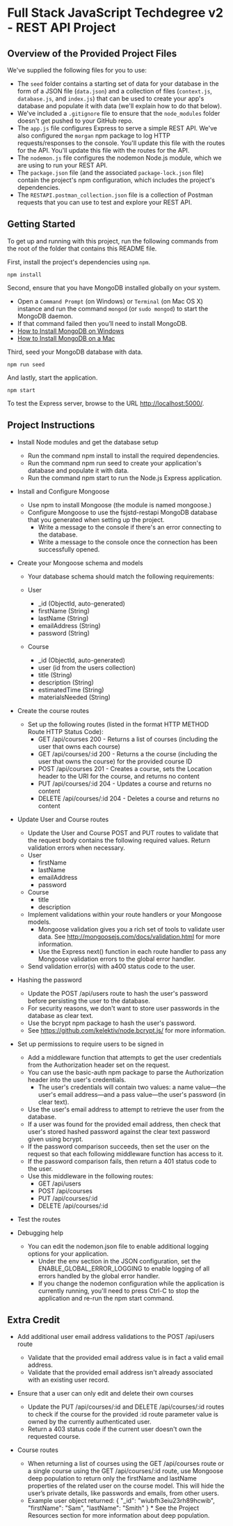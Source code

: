 
# Full Stack JavaScript Techdegree v2 - REST API Project

## Overview of the Provided Project Files

We've supplied the following files for you to use:

* The `seed` folder contains a starting set of data for your database in the form of a JSON file (`data.json`) and a collection of files (`context.js`, `database.js`, and `index.js`) that can be used to create your app's database and populate it with data (we'll explain how to do that below).
* We've included a `.gitignore` file to ensure that the `node_modules` folder doesn't get pushed to your GitHub repo.
* The `app.js` file configures Express to serve a simple REST API. We've also configured the `morgan` npm package to log HTTP requests/responses to the console. You'll update this file with the routes for the API. You'll update this file with the routes for the API.
* The `nodemon.js` file configures the nodemon Node.js module, which we are using to run your REST API.
* The `package.json` file (and the associated `package-lock.json` file) contain the project's npm configuration, which includes the project's dependencies.
* The `RESTAPI.postman_collection.json` file is a collection of Postman requests that you can use to test and explore your REST API.

## Getting Started

To get up and running with this project, run the following commands from the root of the folder that contains this README file.

First, install the project's dependencies using `npm`.

```
npm install

```

Second, ensure that you have MongoDB installed globally on your system.

* Open a `Command Prompt` (on Windows) or `Terminal` (on Mac OS X) instance and run the command `mongod` (or `sudo mongod`) to start the MongoDB daemon.
* If that command failed then you’ll need to install MongoDB.
* [How to Install MongoDB on Windows](http://treehouse.github.io/installation-guides/windows/mongo-windows.html)
* [How to Install MongoDB on a Mac](http://treehouse.github.io/installation-guides/mac/mongo-mac.html)

Third, seed your MongoDB database with data.

```
npm run seed
```

And lastly, start the application.

```
npm start
```

To test the Express server, browse to the URL [http://localhost:5000/](http://localhost:5000/).


## Project Instructions

* Install Node modules and get the database setup
  * Run the command npm install to install the required dependencies.
  * Run the command npm run seed to create your application's database and populate it with data.
  * Run the command npm start to run the Node.js Express application.

* Install and Configure Mongoose
  * Use npm to install Mongoose (the module is named mongoose.)
  * Configure Mongoose to use the fsjstd-restapi MongoDB database that you generated when setting up the project.
    * Write a message to the console if there's an error connecting to the database.
    * Write a message to the console once the connection has been successfully opened.

* Create your Mongoose schema and models
  * Your database schema should match the following requirements:
  * User
    * _id (ObjectId, auto-generated)
    * firstName (String)
    * lastName (String)
    * emailAddress (String)
    * password (String)

  * Course
    * _id (ObjectId, auto-generated)
    * user (id from the users collection)
    * title (String)
    * description (String)
    * estimatedTime (String)
    * materialsNeeded (String)

* Create the course routes
  * Set up the following routes (listed in the format HTTP METHOD Route HTTP Status Code):
    * GET /api/courses 200 - Returns a list of courses (including the user that owns each course)
    * GET /api/courses/:id 200 - Returns a the course (including the user that owns the course) for the provided course ID
    * POST /api/courses 201 - Creates a course, sets the Location header to the URI for the course, and returns no content
    * PUT /api/courses/:id 204 - Updates a course and returns no content
    * DELETE /api/courses/:id 204 - Deletes a course and returns no content

* Update User and Course routes
    * Update the User and Course POST and PUT routes to validate that the request body contains the following required values. Return validation errors when necessary.
    * User
      * firstName
      * lastName
      * emailAddress
      * password
    * Course
      * title
      * description
    * Implement validations within your route handlers or your Mongoose models.
        * Mongoose validation gives you a rich set of tools to validate user data. See http://mongoosejs.com/docs/validation.html for more information.
        * Use the Express next() function in each route handler to pass any Mongoose validation errors to the global error handler.
    * Send validation error(s) with a400 status code to the user.

* Hashing the password
  * Update the POST /api/users route to hash the user's password before persisting the user to the database.
  * For security reasons, we don't want to store user passwords in the database as clear text.
  * Use the bcrypt npm package to hash the user's password.
  * See https://github.com/kelektiv/node.bcrypt.js/ for more information.

* Set up permissions to require users to be signed in
  * Add a middleware function that attempts to get the user credentials from the Authorization header set on the request.
  * You can use the basic-auth npm package to parse the Authorization header into the user's credentials.
    * The user's credentials will contain two values: a name value—the user's email address—and a pass value—the user's password (in clear text).
  * Use the user's email address to attempt to retrieve the user from the database.
  * If a user was found for the provided email address, then check that user's stored hashed password against the clear text password given using bcrypt.
  * If the password comparison succeeds, then set the user on the request so that each following middleware function has access to it.
  * If the password comparison fails, then return a 401 status code to the user.
  * Use this middleware in the following routes:
    * GET /api/users
    * POST /api/courses
    * PUT /api/courses/:id
    * DELETE /api/courses/:id  

* Test the routes

* Debugging help
  * You can edit the nodemon.json file to enable additional logging options for your application.
    * Under the env section in the JSON configuration, set the ENABLE_GLOBAL_ERROR_LOGGING to enable logging of all errors handled by the global error handler.
    * If you change the nodemon configuration while the application is currently running, you'll need to press Ctrl-C to stop the application and re-run the npm start command.

## Extra Credit

* Add additional user email address validations to the POST /api/users route
  * Validate that the provided email address value is in fact a valid email address.
  * Validate that the provided email address isn't already associated with an existing user record.

* Ensure that a user can only edit and delete their own courses
  * Update the PUT /api/courses/:id and DELETE /api/courses/:id routes to check if the course for the provided :id route parameter value is owned by the currently authenticated user.
  * Return a 403 status code if the current user doesn't own the requested course.  

* Course routes
  * When returning a list of courses using the GET /api/courses route or a single course using the GET /api/courses/:id route, use Mongoose deep population to return only the firstName and lastName properties of the related user on the course model. This will hide the user’s private details, like passwords and emails, from other users.
  * Example user object returned: { "_id": "wiubfh3eiu23rh89hcwib", "firstName": "Sam", "lastName": "Smith" } * See the Project Resources section for more information about deep population.
